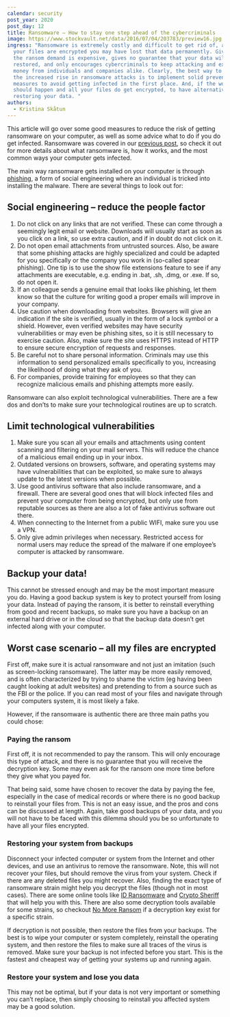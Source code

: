 ```yaml
---
calendar: security
post_year: 2020
post_day: 12
title: Ransomware – How to stay one step ahead of the cybercriminals
image: https://www.stockvault.net/data/2016/07/04/203783/preview16.jpg
ingress: "Ransomware is extremely costly and difficult to get rid of, and once
  your files are encrypted you may have lost that data permanently. Giving in to
  the ransom demand is expensive, gives no guarantee that your data will be
  restored, and only encourages cybercriminals to keep attacking and extorting
  money from individuals and companies alike. Clearly, the best way to deal with
  the increased rise in ransomware attacks is to implement solid preventative
  measures to avoid getting infected in the first place. And, if the worst
  should happen and all your files do get encrypted, to have alternative ways of
  restoring your data. "
authors:
  - Kristina Skåtun
---
```

This article will go over some good measures to reduce the risk of getting ransomware on your computer, as well as some advice what to do if you do get infected. Ransomware was covered in our [previous post](https://security.christmas/2020/11), so check it out for more details about what ransomware is, how it works, and the most common ways your computer gets infected. 

The main way ransomware gets installed on your computer is through [phishing](https://www.csoonline.com/article/2117843/what-is-phishing-how-this-cyber-attack-works-and-how-to-prevent-it.html), a form of social engineering where an individual is tricked into installing the malware. There are several things to look out for:

## Social engineering – reduce the people factor

1.	Do not click on any links that are not verified. These can come through a seemingly legit email or website. Downloads will usually start as soon as you click on a link, so use extra caution, and if in doubt do not click on it. 
2.	Do not open email attachments from untrusted sources. Also, be aware that some phishing attacks are highly specialized and could be adapted for you specifically or the company you work in (so-called spear phishing). One tip is to use the show file extensions feature to see if any attachments are executable, e.g. ending in .bat, .sh, .dmg, or .exe. If so, do not open it. 
3. If an colleague sends a genuine email that looks like phishing, let them know so that the culture for writing good a proper emails will improve in your company. 
4.	Use caution when downloading from websites. Browsers will give an indication if the site is verified, usually in the form of a lock symbol or a shield. However, even verified websites may have security vulnerabilities or may even be phishing sites, so it is still necessary to exercise caution. Also, make sure the site uses HTTPS instead of HTTP to ensure secure encryption of requests and responses. 
5.	Be careful not to share personal information. Criminals may use this information to send personalized emails specifically to you, increasing the likelihood of doing what they ask of you. 
6.	For companies, provide training for employees so that they can recognize malicious emails and phishing attempts more easily. 

Ransomware can also exploit technological vulnerabilities. There are a few dos and don’ts to make sure your technological routines are up to scratch. 

## Limit technological vulnerabilities

1.	Make sure you scan all your emails and attachments using content scanning and filtering on your mail servers. This will reduce the chance of a malicious email ending up in your inbox. 
2.	Outdated versions on browsers, software, and operating systems may have vulnerabilities that can be exploited, so make sure to always update to the latest versions when possible. 
3.	Use good antivirus software that also include ransomware, and a firewall. There are several good ones that will block infected files and prevent your computer from being encrypted, but only use from reputable sources as there are also a lot of fake antivirus software out there. 
4.	When connecting to the Internet from a public WIFI, make sure you use a VPN. 
5.	Only give admin privileges when necessary. Restricted access for normal users may reduce the spread of the malware if one employee’s computer is attacked by ransomware.

## Backup your data!

This cannot be stressed enough and may be the most important measure you do. Having a good backup system is key to protect yourself from losing your data. Instead of paying the ransom, it is better to reinstall everything from good and recent backups, so make sure you have a backup on an external hard drive or in the cloud so that the backup data doesn’t get infected along with your computer. 

## Worst case scenario – all my files are encrypted

First off, make sure it is actual ransomware and not just an imitation (such as screen-locking ransomware). The latter may be more easily removed, and is often characterized by trying to shame the victim (eg having been caught looking at adult websites) and pretending to from a source such as the FBI or the police. If you can read most of your files and navigate through your computers system, it is most likely a fake. 

However, if the ransomware is authentic there are three main paths you could chose:

### Paying the ransom 

First off, it is not recommended to pay the ransom. This will only encourage this type of attack, and there is no guarantee that you will receive the decryption key. Some may even ask for the ransom one more time before they give what you payed for. 

That being said, some have chosen to recover the data by paying the fee, especially in the case of medical records or where there is no good backup to reinstall your files from. This is not an easy issue, and the pros and cons can be discussed at length. Again, take good backups of your data, and you will not have to be faced with this dilemma should you be so unfortunate to have all your files encrypted. 

### Restoring your system from backups

Disconnect your infected computer or system from the Internet and other devices, and use an antivirus to remove the ransomware. Note, this will not recover your files, but should remove the virus from your system. Check if there are any deleted files you might recover. Also, finding the exact type of ransomware strain might help you decrypt the files (though not in most cases). There are some online tools like [ID Ransomware](https://id-ransomware.malwarehunterteam.com/) and [Crypto Sheriff](https://www.nomoreransom.org/crypto-sheriff.php) that will help you with this. There are also some decryption tools available for some strains, so checkout [No More Ransom](https://www.nomoreransom.org/en/index.html) if a decryption key exist for a specific strain. 

If decryption is not possible, then restore the files from your backups. The best is to wipe your computer or system completely, reinstall the operating system, and then restore the files to make sure all traces of the virus is removed. Make sure your backup is not infected before you start. This is the fastest and cheapest way of getting your systems up and running again.

### Restore your system and lose you data 

This may not be optimal, but if your data is not very important or something you can’t replace, then simply choosing to reinstall you affected system may be a good solution. 

